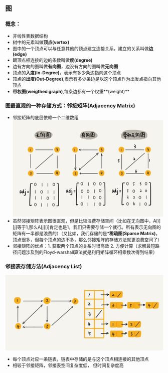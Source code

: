 ## 图

### 概念：

- 非线性表数据结构
- 树中的元素叫做**顶点(vertex)**
- 图中的一个顶点可以与任意其他的顶点建立连接关系，建立的关系叫做**边(edge)**
- 跟顶点相连接的边的条数叫做**度(degree)**
- 边有方向的图叫做**有向图**，边没有方向的图叫做**无向图**
- 顶点的**入度(In-Degree)**，表示有多少条边指向这个顶点
- 顶点的**出度(Out-Degree)**,表示有多少条边是以这个顶点作为出发点指向其他顶点
- **带权图(weigthed graph)**,每条边都有一个权重**(weight)**

### 图最直观的一种存储方式：邻接矩阵(Adjacency Matrix)

- 邻接矩阵的底层依赖一个二维数组![image](image/am.JPG)
- 虽然邻接矩阵表示图很直观，但是比较浪费存储空间（比如在无向图中，A[i]\[j\]等于1,那么A\[j\][i]肯定也是1，我们只需要存储一个就行。所有表示无向图的矩阵有一半都是浪费的）（又比如，我们存储的是***稀疏图(Sparse Matrix)**，顶点很多，但每个顶点的边不多，那么邻接矩阵的存储方法就更浪费空间了）
- 邻接矩阵的优点：1. 获取两个顶点的关系时很高效 2. 方便计算（求解最短路径问题涉及到的Floyd-warshall算法就是利用矩阵循环相乘数次得到结果）

### 邻接表存储方法(Adjacency List)

![adjacency List](image/al.JPG)
- 每个顶点对应一条链表，链表中存储的是与这个顶点相连接的其他顶点
- 相较于邻接矩阵，邻接表空间复杂度低， 但时间复杂度高


